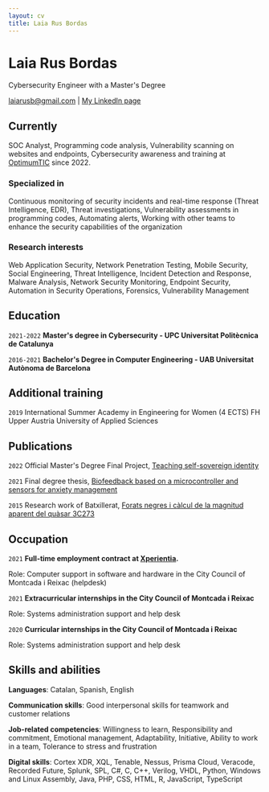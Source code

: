 ```yaml
---
layout: cv
title: Laia Rus Bordas
---
```

# Laia Rus Bordas
Cybersecurity Engineer with a Master's Degree

<div id="webaddress">
  <a href="mailto:laiarusb@gmail.com">laiarusb@gmail.com</a>
| <a href="https://www.linkedin.com/in/laia-rus-bordas-133652237/">My LinkedIn page</a>
</div>


## Currently

SOC Analyst, Programming code analysis, Vulnerability scanning on websites and endpoints, Cybersecurity awareness and training at [OptimumTIC](https://www.optimumtic.com/) since 2022.



### Specialized in

Continuous monitoring of security incidents and real-time response (Threat Intelligence, EDR), Threat investigations, Vulnerability assessments in programming codes, Automating alerts, Working with other teams to enhance the security capabilities of the organization

### Research interests

Web Application Security, Network Penetration Testing, Mobile Security, Social Engineering, Threat Intelligence, Incident Detection and Response, Malware Analysis, Network Security Monitoring, Endpoint Security, Automation in Security Operations, Forensics, Vulnerability Management


## Education

`2021-2022`
__Master's degree in Cybersecurity - UPC Universitat Politècnica de Catalunya__

`2016-2021`
__Bachelor's Degree in Computer Engineering - UAB Universitat Autònoma de Barcelona__


## Additional training

`2019`
International Summer Academy in Engineering for Women (4 ECTS) FH Upper Austria University of Applied Sciences


## Publications

`2022`
Official Master's Degree Final Project, [Teaching self-sovereign identity](https://upcommons.upc.edu/handle/2117/380522)

`2021`
Final degree thesis, [Biofeedback based on a microcontroller and sensors for anxiety management](https://ddd.uab.cat/pub/tfg/2021/tfg_393637/EN_-_Laia_Rus_Bordas_-_Informe_Final.pdf)

`2015`
Research work of Batxillerat, [Forats negres i càlcul de la magnitud aparent del quàsar 3C273](https://es.scribd.com/doc/297998683/FN-i-QSO3C273)


## Occupation

`2021`
__Full-time employment contract at [Xperientia](https://xperientia.es/).__ 

Role: Computer support in software and hardware in the City Council of Montcada i Reixac (helpdesk)


`2021`
__Extracurricular internships in the City Council of Montcada i Reixac__

Role: Systems administration support and help desk

`2020`
__Curricular internships in the City Council of Montcada i Reixac__

Role: Systems administration support and help desk

## Skills and abilities

__Languages__: Catalan, Spanish, English

__Communication skills__: Good interpersonal skills for teamwork and customer relations

__Job-related competencies__: Willingness to learn, Responsibility and commitment, Emotional management, Adaptability, Initiative, Ability to work in a team, Tolerance to stress and frustration

__Digital skills__: Cortex XDR, XQL, Tenable, Nessus, Prisma Cloud, Veracode, Recorded Future, Splunk, SPL, C#, C, C++, Verilog, VHDL, Python, Windows and Linux Assembly, Java, PHP, CSS, HTML, R, JavaScript, TypeScript




